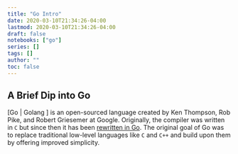 ```yaml
---
title: "Go Intro"
date: 2020-03-10T21:34:26-04:00
lastmod: 2020-03-10T21:34:26-04:00
draft: false
notebooks: ["go"]
series: []
tags: []
author: ""
toc: false
---
```


## A Brief Dip into Go

[Go | Golang ] is an open-sourced language created by Ken Thompson, Rob Pike, and Robert Griesemer at Google. Originally, the compiler was written in `C` but since then it has been [rewritten in Go](https://github.com/golang/go). The original goal of Go was to replace traditional low-level languages like `C` and `C++` and build upon them by offering improved simplicity.

<!--more-->
